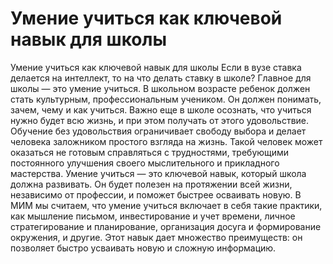 # Умение учиться как ключевой навык для школы

Умение учиться как ключевой навык для школы
Если в вузе ставка делается на интеллект, то на что делать ставку в школе? Главное для школы — это умение учиться. В школьном возрасте ребенок должен стать культурным, профессиональным учеником. Он должен понимать, зачем, чему и как учиться. Важно еще в школе осознать, что учиться нужно будет всю жизнь, и при этом получать от этого удовольствие. Обучение без удовольствия ограничивает свободу выбора и делает человека заложником простого взгляда на жизнь. Такой человек может оказаться не готовым справляться с трудностями, требующими постоянного улучшения своего мыслительного и прикладного мастерства.
Умение учиться — это ключевой навык, который школа должна развивать. Он будет полезен на протяжении всей жизни, независимо от профессии, и поможет быстрее осваивать новую. В МИМ мы считаем, что умение учиться включает в себя такие практики, как мышление письмом, инвестирование и учет времени, личное стратегирование и планирование, организация досуга и формирование окружения, и другие. Этот навык дает множество преимуществ: он позволяет быстро усваивать новую и сложную информацию.
